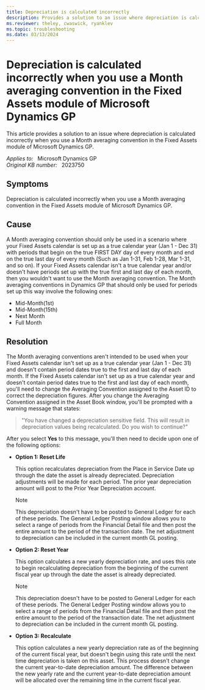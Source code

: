 ```yaml
---
title: Depreciation is calculated incorrectly
description: Provides a solution to an issue where depreciation is calculated incorrectly when you use a Month averaging convention in the Fixed Assets module of Microsoft Dynamics GP.
ms.reviewer: theley, cwaswick, ryanklev
ms.topic: troubleshooting
ms.date: 03/13/2024
---
```

# Depreciation is calculated incorrectly when you use a Month averaging convention in the Fixed Assets module of Microsoft Dynamics GP

This article provides a solution to an issue where depreciation is calculated incorrectly when you use a Month averaging convention in the Fixed Assets module of Microsoft Dynamics GP.

_Applies to:_ &nbsp; Microsoft Dynamics GP  
_Original KB number:_ &nbsp; 2023750

## Symptoms

Depreciation is calculated incorrectly when you use a Month averaging convention in the Fixed Assets module of Microsoft Dynamics GP.

## Cause

A Month averaging convention should only be used in a scenario where your Fixed Assets calendar is set up as a true calendar year (Jan 1 - Dec 31) with periods that begin on the true FIRST DAY day of every month and end on the true last day of every month (Such as Jan 1-31, Feb 1-28, Mar 1-31, and so on). If your Fixed Assets calendar isn't a true calendar year and/or doesn't have periods set up with the true first and last day of each month, then you wouldn't want to use the Month averaging convention. The Month averaging conventions in Dynamics GP that should only be used for periods set up this way involve the following ones:

- Mid-Month(1st)
- Mid-Month(15th)
- Next Month
- Full Month

## Resolution

The Month averaging conventions aren't intended to be used when your Fixed Assets calendar isn't set up as a true calendar year (Jan 1 - Dec 31) and doesn't contain period dates true to the first and last day of each month. If the Fixed Assets calendar isn't set up as a true calendar year and doesn't contain period dates true to the first and last day of each month, you'll need to change the Averaging Convention assigned to the Asset ID to correct the depreciation figures. After you change the Averaging Convention assigned in the Asset Book window, you'll be prompted with a warning message that states:
> "You have changed a depreciation sensitive field. This will result in depreciation values being recalculated. Do you wish to continue?"

After you select **Yes** to this message, you'll then need to decide upon one of the following options:

- **Option 1: Reset Life**

    This option recalculates depreciation from the Place in Service Date up through the date the asset is already depreciated. Depreciation adjustments will be made for each period. The prior year depreciation amount will post to the Prior Year Depreciation account.

    > [!NOTE]
    > This depreciation doesn't have to be posted to General Ledger for each of these periods. The General Ledger Posting window allows you to select a range of periods from the Financial Detail file and then post the entire amount to the period of the transaction date. The net adjustment to depreciation can be included in the current month GL posting.

- **Option 2: Reset Year**  

    This option calculates a new yearly depreciation rate, and uses this rate to begin recalculating depreciation from the beginning of the current fiscal year up through the date the asset is already depreciated.

    > [!NOTE]
    > This depreciation doesn't have to be posted to General Ledger for each of these periods. The General Ledger Posting window allows you to select a range of periods from the Financial Detail file and then post the entire amount to the period of the transaction date. The net adjustment to depreciation can be included in the current month GL posting.

- **Option 3: Recalculate**

    This option calculates a new yearly depreciation rate as of the beginning of the current fiscal year, but doesn't begin using this rate until the next time depreciation is taken on this asset. This process doesn't change the current year-to-date depreciation amount. The difference between the new yearly rate and the current year-to-date depreciation amount will be allocated over the remaining time in the current fiscal year.
